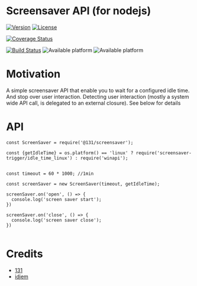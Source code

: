 # Screensaver API (for nodejs)

[![Version](https://img.shields.io/npm/v/@131/screensaver.svg)](https://www.npmjs.com/package/@131/screensaver)
[![License](https://img.shields.io/badge/license-MIT-blue.svg)](http://opensource.org/licenses/MIT)

[![Coverage Status](https://coveralls.io/repos/github/131/node-screensaver/badge.svg?branch=master)](https://coveralls.io/github/131/node-screensaver?branch=master)

[![Build Status](https://github.com/131/ubk/actions/workflows/test.yml/badge.svg?branch=master)](https://github.com/131/ubk/actions/workflows/test.yml)
![Available platform](https://img.shields.io/badge/platform-win32-blue.svg) ![Available platform](https://img.shields.io/badge/platform-linux-blue.svg)

# Motivation
A simple screensaver API that enable you to wait for a configured idle time. And stop over user interaction.
Detecting user interaction (mostly a system wide API call, is delegated to an external closure). See below for details


# API

```
const ScreenSaver = require('@131/screensaver');

const {getIdleTime} = os.platform() == 'linux' ? require('screensaver-trigger/idle_time_linux') : require('winapi');


const timeout = 60 * 1000; //1min

const screenSaver = new ScreenSaver(timeout, getIdleTime);

screenSaver.on('open', () => {
  console.log('screen saver start');
})

screenSaver.on('close', () => {
  console.log('screen saver close');
})


```



# Credits 
* [131](https://github.com/131)
* [idjem](https://github.com/idjem)
